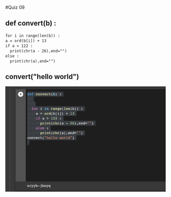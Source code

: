 #Quiz 09
## def convert(b) :
    for i in range(len(b)) :
    a = ord(b[i]) + 13
    if a > 122 :
      print(chr(a - 26),end="")
    else :
      print(chr(a),end="")
## convert("hello world")

![](https://github.com/24536urdj/Unit_1/blob/main/Quizzes/Screen%20Shot%202022-10-09%20at%2019.44.56.png)
